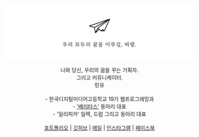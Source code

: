 ![main](/main.png)

<p align="center"> 
  나와 당신, 우리의 꿈을 꾸는 기획자. <br>
  그리고 커뮤니케이터. <br>
  민유 <br><br>
  - 한국디지털미디어고등학교 19기 웹프로그래밍과 <br>
  - <a href="https://veritas.page">'베리타스'</a> 동아리 대표 <br>
  - '일리피카' 일렉, 드럼 그리고 동아리 대표 <br><br>
  <a href="https://minyou.us">포트폴리오</a> | 
  <a href="https://github.com/min-uuu">깃허브</a> | 
  <a href="mailto:me@minyou.us">메일</a> | 
  <a href="https://www.instagram.com/min._.uuu/">인스타그램</a> | 
  <a href="https://www.facebook.com/profile.php?id=100015931844743&lst=100015931844743%3A100015931844743%3A1588305783&sk=about">페이스북</a>
  <br><br><br>
  <p> <p>
</p>
